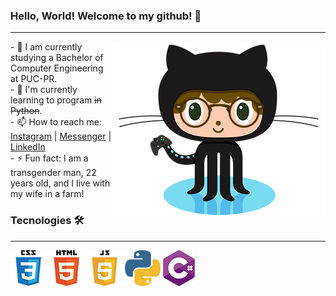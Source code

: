 

<!--### Hi there 👋

**noahbarros/noahbarros** is a ✨ _special_ ✨ repository because its `README.md` (this file) appears on your GitHub profile.

Here are some ideas to get you started:

- 🔭 I’m currently working on ...
- 🌱 I’m currently learning ...
- 👯 I’m looking to collaborate on ...
- 🤔 I’m looking for help with ...
- 💬 Ask me about ...
- 📫 How to reach me: ...
- 😄 Pronouns: ...
- ⚡ Fun fact: ...
-->

### Hello, World! Welcome to my github! 🚀
---
<p> <img OctoNoah src="https://github.com/noahbarros/noahbarros/blob/main/OctoNoah.png" align="right">
- 🔭 I am currently studying a Bachelor of Computer Engineering at PUC-PR.<br /> 
- 🌱 I'm currently learning to program <s>in Python</s>.<br />
- 📫 How to reach me: <a Instagram href="https://www.instagram.com/noah.barros/" target="_blank">Instagram</a> | <a Messenger href="https://www.facebook.com/noahbarrossilva/" target="_blank">Messenger</a> | <a LinkedIn href="https://www.linkedin.com/in/noah-barros-7148051a3/" target="_blank">LinkedIn</a><br /> 
- ⚡ Fun fact: I am a transgender man, 22 years old, and I live with my wife in a farm! 
</p>
  
### Tecnologies 🛠 
---
![CSS3](https://github.com/noahbarros/noahbarros/blob/main/CSS3.png) ![HTML5](https://github.com/noahbarros/noahbarros/blob/main/HTML5.png) ![JavaScript](https://github.com/noahbarros/noahbarros/blob/main/JS.png) ![Python](https://github.com/noahbarros/noahbarros/blob/main/Python.png) ![C#](https://github.com/noahbarros/noahbarros/blob/main/CSharp.png)
